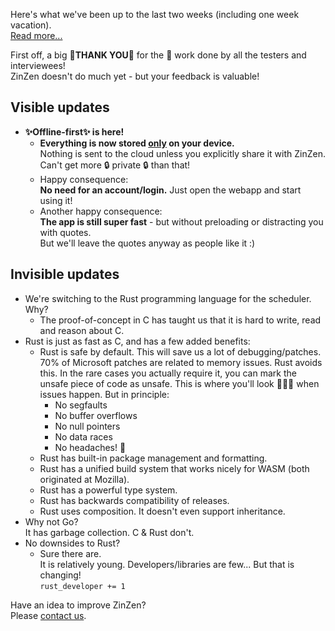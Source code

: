Here's what we've been up to the last two weeks (including one week vacation).  
[Read more...](https://blog.zinzen.me/2021/11/04/App-update.html)   

First off, a big 🙏**THANK YOU**🙏 for the 💪 work done by all the testers and interviewees!  
ZinZen doesn't do much yet - but your feedback is valuable!

## Visible updates
- **✨Offline-first✨ is here!**
  - **Everything is now stored <u>only</u> on your device.**  
  Nothing is sent to the cloud unless you explicitly share it with ZinZen.  
  Can't get more 🔒 private 🔒 than that!
  - Happy consequence:  
  **No need for an account/login.** Just open the webapp and start using it! 
  - Another happy consequence:  
  **The app is still super fast** - but without preloading or distracting you with quotes.  
  But we'll leave the quotes anyway as people like it :)

## Invisible updates
- We're switching to the Rust programming language for the scheduler. Why?
  - The proof-of-concept in C has taught us that it is hard to write, read and reason about C.
- Rust is just as fast as C, and has a few added benefits:
  - Rust is safe by default. This will save us a lot of debugging/patches. 70% of Microsoft patches are related to memory issues. Rust avoids this. In the rare cases you actually require it, you can mark the unsafe piece of code as unsafe. This is where you'll look 🕵🏽‍♂️ when issues happen. But in principle:
    - No segfaults
    - No buffer overflows
    - No null pointers
    - No data races
    - No headaches! 🥳
  - Rust has built-in package management and formatting.
  - Rust has a unified build system that works nicely for WASM (both originated at Mozilla).
  - Rust has a powerful type system.
  - Rust has backwards compatibility of releases.
  - Rust uses composition. It doesn't even support inheritance.  
- Why not Go?  
It has garbage collection. C & Rust don't.
- No downsides to Rust? 
  - Sure there are.  
  It is relatively young. Developers/libraries are few... But that is changing!  
```rust_developer += 1```

Have an idea to improve ZinZen?  
Please [contact us](https://zinzen.me/contact.html).